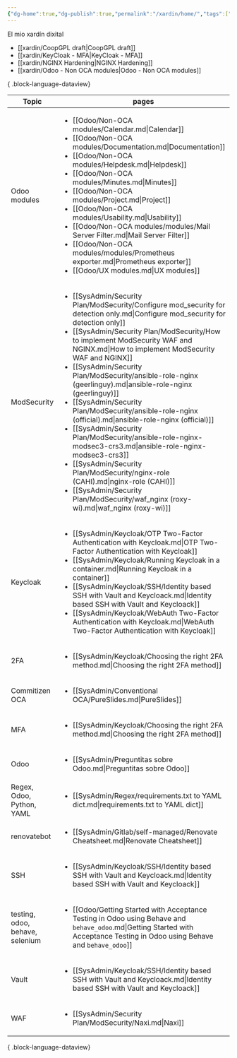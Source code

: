 ```yaml
---
{"dg-home":true,"dg-publish":true,"permalink":"/xardin/home/","tags":["gardenEntry"],"dgPassFrontmatter":true}
---
```



El mio xardín dixital

- [[xardin/CoopGPL draft\|CoopGPL draft]]
- [[xardin/KeyCloak - MFA\|KeyCloak - MFA]]
- [[xardin/NGINX Hardening\|NGINX Hardening]]
- [[xardin/Odoo - Non OCA  modules\|Odoo - Non OCA  modules]]

{ .block-language-dataview}

| Topic                           | pages                                                                                                                                                                                                                                                                                                                                                                                                                                                                                                                                                                                                                                                                                                                                                                                                                                   |
| ------------------------------- | --------------------------------------------------------------------------------------------------------------------------------------------------------------------------------------------------------------------------------------------------------------------------------------------------------------------------------------------------------------------------------------------------------------------------------------------------------------------------------------------------------------------------------------------------------------------------------------------------------------------------------------------------------------------------------------------------------------------------------------------------------------------------------------------------------------------------------------- |
| Odoo modules                    | <ul><li>[[Odoo/Non-OCA modules/Calendar.md\\|Calendar]]</li><li>[[Odoo/Non-OCA modules/Documentation.md\\|Documentation]]</li><li>[[Odoo/Non-OCA modules/Helpdesk.md\\|Helpdesk]]</li><li>[[Odoo/Non-OCA modules/Minutes.md\\|Minutes]]</li><li>[[Odoo/Non-OCA modules/Project.md\\|Project]]</li><li>[[Odoo/Non-OCA modules/Usability.md\\|Usability]]</li><li>[[Odoo/Non-OCA modules/modules/Mail  Server Filter.md\\|Mail  Server Filter]]</li><li>[[Odoo/Non-OCA modules/modules/Prometheus exporter.md\\|Prometheus exporter]]</li><li>[[Odoo/UX modules.md\\|UX modules]]</li></ul>                                                                                                                                                                                                                                               |
| ModSecurity                     | <ul><li>[[SysAdmin/Security Plan/ModSecurity/Configure mod_security for detection only.md\\|Configure mod_security for detection only]]</li><li>[[SysAdmin/Security Plan/ModSecurity/How to implement ModSecurity WAF and NGINX.md\\|How to implement ModSecurity WAF and NGINX]]</li><li>[[SysAdmin/Security Plan/ModSecurity/ansible-role-nginx (geerlinguy).md\\|ansible-role-nginx (geerlinguy)]]</li><li>[[SysAdmin/Security Plan/ModSecurity/ansible-role-nginx (official).md\\|ansible-role-nginx (official)]]</li><li>[[SysAdmin/Security Plan/ModSecurity/ansible-role-nginx-modsec3-crs3.md\\|ansible-role-nginx-modsec3-crs3]]</li><li>[[SysAdmin/Security Plan/ModSecurity/nginx-role (CAHI).md\\|nginx-role (CAHI)]]</li><li>[[SysAdmin/Security Plan/ModSecurity/waf_nginx (roxy-wi).md\\|waf_nginx (roxy-wi)]]</li></ul> |
| Keycloak                        | <ul><li>[[SysAdmin/Keycloak/OTP  Two-Factor Authentication with Keycloak.md\\|OTP  Two-Factor Authentication with Keycloak]]</li><li>[[SysAdmin/Keycloak/Running Keycloak in a container.md\\|Running Keycloak in a container]]</li><li>[[SysAdmin/Keycloak/SSH/Identity based SSH with Vault and Keycloack.md\\|Identity based SSH with Vault and Keycloack]]</li><li>[[SysAdmin/Keycloak/WebAuth Two-Factor Authentication with Keycloak.md\\|WebAuth Two-Factor Authentication with Keycloak]]</li></ul>                                                                                                                                                                                                                                                                                                                             |
| 2FA                             | <ul><li>[[SysAdmin/Keycloak/Choosing the right 2FA method.md\\|Choosing the right 2FA method]]</li></ul>                                                                                                                                                                                                                                                                                                                                                                                                                                                                                                                                                                                                                                                                                                                                |
| Commitizen OCA                  | <ul><li>[[SysAdmin/Conventional OCA/PureSlides.md\\|PureSlides]]</li></ul>                                                                                                                                                                                                                                                                                                                                                                                                                                                                                                                                                                                                                                                                                                                                                              |
| MFA                             | <ul><li>[[SysAdmin/Keycloak/Choosing the right 2FA method.md\\|Choosing the right 2FA method]]</li></ul>                                                                                                                                                                                                                                                                                                                                                                                                                                                                                                                                                                                                                                                                                                                                |
| Odoo                            | <ul><li>[[SysAdmin/Preguntitas sobre Odoo.md\\|Preguntitas sobre Odoo]]</li></ul>                                                                                                                                                                                                                                                                                                                                                                                                                                                                                                                                                                                                                                                                                                                                                       |
| Regex, Odoo, Python, YAML       | <ul><li>[[SysAdmin/Regex/requirements.txt to YAML dict.md\\|requirements.txt to YAML dict]]</li></ul>                                                                                                                                                                                                                                                                                                                                                                                                                                                                                                                                                                                                                                                                                                                                   |
| renovatebot                     | <ul><li>[[SysAdmin/Gitlab/self-managed/Renovate Cheatsheet.md\\|Renovate Cheatsheet]]</li></ul>                                                                                                                                                                                                                                                                                                                                                                                                                                                                                                                                                                                                                                                                                                                                         |
| SSH                             | <ul><li>[[SysAdmin/Keycloak/SSH/Identity based SSH with Vault and Keycloack.md\\|Identity based SSH with Vault and Keycloack]]</li></ul>                                                                                                                                                                                                                                                                                                                                                                                                                                                                                                                                                                                                                                                                                                |
| testing, odoo, behave, selenium | <ul><li>[[Odoo/Getting Started with Acceptance Testing in Odoo using Behave and `behave_odoo`.md\\|Getting Started with Acceptance Testing in Odoo using Behave and `behave_odoo`]]</li></ul>                                                                                                                                                                                                                                                                                                                                                                                                                                                                                                                                                                                                                                           |
| Vault                           | <ul><li>[[SysAdmin/Keycloak/SSH/Identity based SSH with Vault and Keycloack.md\\|Identity based SSH with Vault and Keycloack]]</li></ul>                                                                                                                                                                                                                                                                                                                                                                                                                                                                                                                                                                                                                                                                                                |
| WAF                             | <ul><li>[[SysAdmin/Security Plan/ModSecurity/Naxi.md\\|Naxi]]</li></ul>                                                                                                                                                                                                                                                                                                                                                                                                                                                                                                                                                                                                                                                                                                                                                                 |

{ .block-language-dataview}

<style>
.cm-s-obsidian h1 { text-decoration: line-through;}
</style>